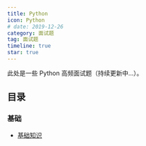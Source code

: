 ```yaml
---
title: Python
icon: Python
# date: 2019-12-26
category: 面试题
tag: 面试题
timeline: true
star: true
---
```


此处是一些 Python 高频面试题（持续更新中...）。

<!-- more -->

## 目录

### 基础

- [基础知识](/audition/python/core/README.md)
